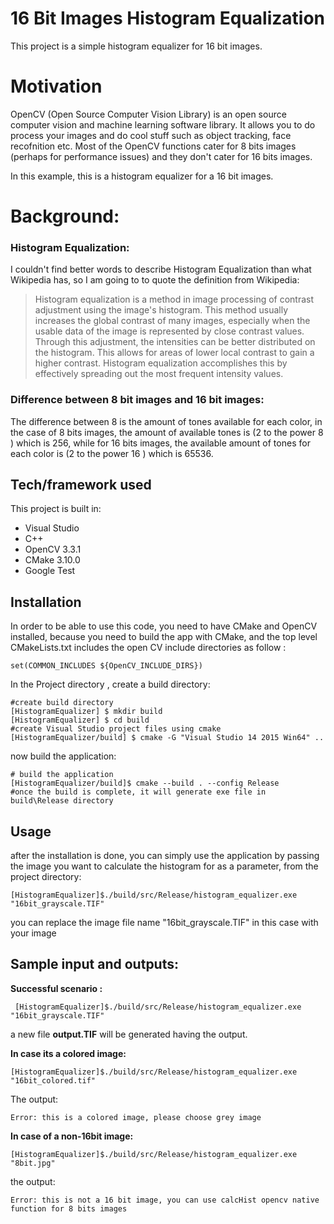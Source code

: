 # 16 Bit Images Histogram Equalization

This project is a simple histogram equalizer for 16 bit images.

# Motivation

OpenCV (Open Source Computer Vision Library) is an open source computer vision and machine learning software library. It allows you to do process your images and do cool stuff such as object tracking, face recofnition etc. Most of the OpenCV functions cater for 8 bits images (perhaps for performance issues) and they don't cater for 16 bits images. 

In this example, this is a histogram equalizer for a 16 bit images.

# Background:
### Histogram Equalization:

I couldn't find better words to describe Histogram Equalization than what Wikipedia has, so I am going to to quote the definition from Wikipedia:

> Histogram equalization is a method in image processing of contrast
> adjustment using the image's histogram. This method usually increases
> the global contrast of many images, especially when the usable data of
> the image is represented by close contrast values. Through this
> adjustment, the intensities can be better distributed on the
> histogram. This allows for areas of lower local contrast to gain a
> higher contrast. Histogram equalization accomplishes this by
> effectively spreading out the most frequent intensity values.

### Difference between 8 bit images and 16 bit images:
The difference between 8 is the amount of tones available for each color, in the case of 8 bits images, the amount of available tones is (2 to the power 8 ) which is 256, while for 16 bits images, the available amount of tones for each color is (2 to the power 16 ) which is 65536.


##  Tech/framework used

This project is built in:
- Visual Studio 
- C++
- OpenCV 3.3.1
- CMake 3.10.0
- Google Test


## Installation

In order to be able to use this code, you need to have CMake and OpenCV installed, because you need to build the app with CMake, and the top level CMakeLists.txt includes the open CV include directories as follow :

    set(COMMON_INCLUDES ${OpenCV_INCLUDE_DIRS})

In the Project directory , create a build directory:

    #create build directory
	[HistogramEqualizer] $ mkdir build
	[HistogramEqualizer] $ cd build
	#create Visual Studio project files using cmake
	[HistogramEqualizer/build] $ cmake -G "Visual Studio 14 2015 Win64" ..

now build the application:

    # build the application
	[HistogramEqualizer/build]$ cmake --build . --config Release
	#once the build is complete, it will generate exe file in build\Release directory


## Usage

after the installation is done, you can simply use the application by passing the image you want to calculate the histogram for as a parameter, from the project directory:

    [HistogramEqualizer]$./build/src/Release/histogram_equalizer.exe "16bit_grayscale.TIF"

you can replace the image file name "16bit_grayscale.TIF" in this case with your image 


## Sample input and outputs:

**Successful scenario :**

     [HistogramEqualizer]$./build/src/Release/histogram_equalizer.exe "16bit_grayscale.TIF"

a new file **output.TIF**  will be generated having the  output.


**In case its a colored image:** 

    [HistogramEqualizer]$./build/src/Release/histogram_equalizer.exe "16bit_colored.tif"

The output:

    Error: this is a colored image, please choose grey image

**In case of a non-16bit image:**


    [HistogramEqualizer]$./build/src/Release/histogram_equalizer.exe "8bit.jpg"

the output:

    Error: this is not a 16 bit image, you can use calcHist opencv native function for 8 bits images
